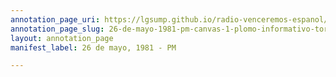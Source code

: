 ```yaml
---
annotation_page_uri: https://lgsump.github.io/radio-venceremos-espanol/annotations/26-de-mayo-1981-pm-canvas-1-plomo-informativo-tortura-bajas.json
annotation_page_slug: 26-de-mayo-1981-pm-canvas-1-plomo-informativo-tortura-bajas
layout: annotation_page
manifest_label: 26 de mayo, 1981 - PM

---
```

